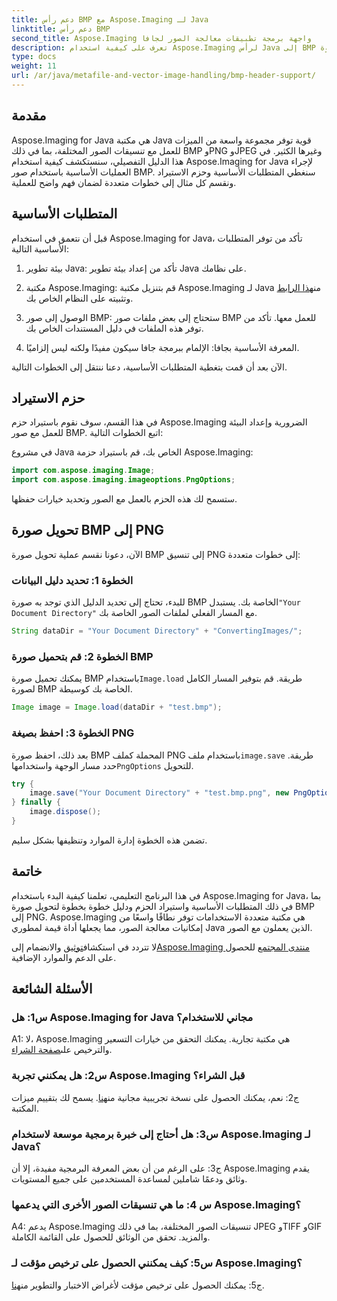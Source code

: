 ```yaml
---
title: دعم رأس BMP مع Aspose.Imaging لـ Java
linktitle: دعم رأس BMP
second_title: Aspose.Imaging واجهة برمجة تطبيقات معالجة الصور لجافا
description: تعرف على كيفية استخدام Aspose.Imaging لرأس Java إلى BMP بسهولة. قم باستيراد الحزم وتحميل الصور وحفظها بتنسيقات مختلفة خطوة بخطوة.
type: docs
weight: 11
url: /ar/java/metafile-and-vector-image-handling/bmp-header-support/
---
```

## مقدمة

Aspose.Imaging for Java هي مكتبة Java قوية توفر مجموعة واسعة من الميزات للعمل مع تنسيقات الصور المختلفة، بما في ذلك BMP وPNG وJPEG وغيرها الكثير. في هذا الدليل التفصيلي، سنستكشف كيفية استخدام Aspose.Imaging for Java لإجراء العمليات الأساسية باستخدام صور BMP. سنغطي المتطلبات الأساسية وحزم الاستيراد ونقسم كل مثال إلى خطوات متعددة لضمان فهم واضح للعملية.

## المتطلبات الأساسية

قبل أن نتعمق في استخدام Aspose.Imaging for Java، تأكد من توفر المتطلبات الأساسية التالية:

1. بيئة تطوير Java: تأكد من إعداد بيئة تطوير Java على نظامك.

2.  مكتبة Aspose.Imaging: قم بتنزيل مكتبة Aspose.Imaging لـ Java من[هذا الرابط](https://releases.aspose.com/imaging/java/) وتثبيته على النظام الخاص بك.

3. الوصول إلى صور BMP: ستحتاج إلى بعض ملفات صور BMP للعمل معها. تأكد من توفر هذه الملفات في دليل المستندات الخاص بك.

4. المعرفة الأساسية بجافا: الإلمام ببرمجة جافا سيكون مفيدًا ولكنه ليس إلزاميًا.

الآن بعد أن قمت بتغطية المتطلبات الأساسية، دعنا ننتقل إلى الخطوات التالية.

## حزم الاستيراد

في هذا القسم، سوف نقوم باستيراد حزم Aspose.Imaging الضرورية وإعداد البيئة للعمل مع صور BMP. اتبع الخطوات التالية:

في مشروع Java الخاص بك، قم باستيراد حزمة Aspose.Imaging:

```java
import com.aspose.imaging.Image;
import com.aspose.imaging.imageoptions.PngOptions;
```

ستسمح لك هذه الحزم بالعمل مع الصور وتحديد خيارات حفظها.

## تحويل صورة BMP إلى PNG

الآن، دعونا نقسم عملية تحويل صورة BMP إلى تنسيق PNG إلى خطوات متعددة:

### الخطوة 1: تحديد دليل البيانات

 للبدء، تحتاج إلى تحديد الدليل الذي توجد به صورة BMP الخاصة بك. يستبدل`"Your Document Directory"` مع المسار الفعلي لملفات الصور الخاصة بك.

```java
String dataDir = "Your Document Directory" + "ConvertingImages/";
```

### الخطوة 2: قم بتحميل صورة BMP

يمكنك تحميل صورة BMP باستخدام`Image.load` طريقة. قم بتوفير المسار الكامل لصورة BMP الخاصة بك كوسيطة.

```java
Image image = Image.load(dataDir + "test.bmp");
```

### الخطوة 3: احفظ بصيغة PNG

 بعد ذلك، احفظ صورة BMP المحملة كملف PNG باستخدام ملف`image.save` طريقة. حدد مسار الوجهة واستخدامها`PngOptions` للتحويل.

```java
try {
    image.save("Your Document Directory" + "test.bmp.png", new PngOptions());
} finally {
    image.dispose();
}
```

تضمن هذه الخطوة إدارة الموارد وتنظيفها بشكل سليم.

## خاتمة

في هذا البرنامج التعليمي، تعلمنا كيفية البدء باستخدام Aspose.Imaging for Java، بما في ذلك المتطلبات الأساسية واستيراد الحزم ودليل خطوة بخطوة لتحويل صورة BMP إلى PNG. Aspose.Imaging هي مكتبة متعددة الاستخدامات توفر نطاقًا واسعًا من إمكانيات معالجة الصور، مما يجعلها أداة قيمة لمطوري Java الذين يعملون مع الصور.

 لا تتردد في استكشاف[توثيق](https://reference.aspose.com/imaging/java/) والانضمام إلى[Aspose.Imaging منتدى المجتمع](https://forum.aspose.com/) للحصول على الدعم والموارد الإضافية.

## الأسئلة الشائعة

### س1: هل Aspose.Imaging for Java مجاني للاستخدام؟

 A1: لا، Aspose.Imaging هي مكتبة تجارية. يمكنك التحقق من خيارات التسعير والترخيص على[صفحة الشراء](https://purchase.aspose.com/buy).

### س2: هل يمكنني تجربة Aspose.Imaging قبل الشراء؟

ج2: نعم، يمكنك الحصول على نسخة تجريبية مجانية من[هنا](https://releases.aspose.com/). يسمح لك بتقييم ميزات المكتبة.

### س3: هل أحتاج إلى خبرة برمجية موسعة لاستخدام Aspose.Imaging لـ Java؟

ج3: على الرغم من أن بعض المعرفة البرمجية مفيدة، إلا أن Aspose.Imaging يقدم وثائق ودعمًا شاملين لمساعدة المستخدمين على جميع المستويات.

### س 4: ما هي تنسيقات الصور الأخرى التي يدعمها Aspose.Imaging؟

A4: يدعم Aspose.Imaging تنسيقات الصور المختلفة، بما في ذلك JPEG وTIFF وGIF والمزيد. تحقق من الوثائق للحصول على القائمة الكاملة.

### س5: كيف يمكنني الحصول على ترخيص مؤقت لـ Aspose.Imaging؟

 ج5: يمكنك الحصول على ترخيص مؤقت لأغراض الاختبار والتطوير من[هنا](https://purchase.aspose.com/temporary-license/).